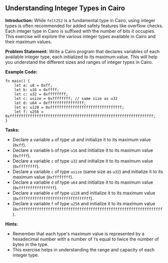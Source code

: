 ## Understanding Integer Types in Cairo

**Introduction:**
While `felt252` is a fundamental type in Cairo, using integer types is often recommended for added safety features like overflow checks. Each integer type in Cairo is suffixed with the number of bits it occupies. This exercise will explore the various integer types available in Cairo and their maximum values.

**Problem Statement:**
Write a Cairo program that declares variables of each available integer type, each initialized to its maximum value. This will help you understand the different sizes and ranges of integer types in Cairo.

**Example Code:**

```cairo
fn main() {
    let a: u8 = 0xff;
    let b: u16 = 0xffff;
    let c: u32 = 0xffffffff;
    let c: usize = 0xffffffff; // same size as u32
    let d: u64 = 0xffffffffffffffff;
    let e: u128 = 0xffffffffffffffffffffffffffffffff;
    let f: u256 = 0xffffffffffffffffffffffffffffffffffffffffffffffffffffffffffffffff;
}
```

**Tasks:**

- Declare a variable `a` of type `u8` and initialize it to its maximum value (`0xff`).
- Declare a variable `b` of type `u16` and initialize it to its maximum value (`0xffff`).
- Declare a variable `c` of type `u32` and initialize it to its maximum value (`0xffffffff`).
- Declare a variable `c` of type `usize` (same size as `u32`) and initialize it to its maximum value (`0xffffffff`).
- Declare a variable `d` of type `u64` and initialize it to its maximum value (`0xffffffffffffffff`).
- Declare a variable `e` of type `u128` and initialize it to its maximum value (`0xffffffffffffffffffffffffffffffff`).
- Declare a variable `f` of type `u256` and initialize it to its maximum value (`0xffffffffffffffffffffffffffffffffffffffffffffffffffffffffffffffff`).

**Hints:**

- Remember that each type's maximum value is represented by a hexadecimal number with a number of `f`s equal to twice the number of bytes in the type.
- This exercise helps in understanding the range and capacity of each integer type.
